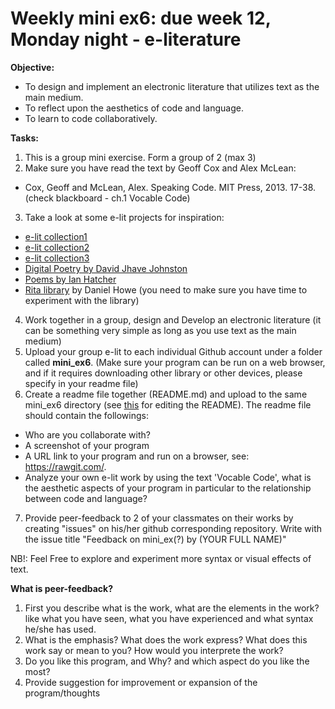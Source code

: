 # Weekly mini ex6: due week 12, Monday night - e-literature

**Objective:**
- To design and implement an electronic literature that utilizes text as the main medium. 
- To reflect upon the aesthetics of code and language.
- To learn to code collaboratively.

**Tasks:**
1. This is a group mini exercise. Form a group of 2 (max 3)
2. Make sure you have read the text by Geoff Cox and Alex McLean: 
- Cox, Geoff and McLean, Alex. Speaking Code. MIT Press, 2013. 17-38. (check blackboard - ch.1 Vocable Code)
3. Take a look at some e-lit projects for inspiration:
- [e-lit collection1](http://collection.eliterature.org/1/)
- [e-lit collection2](http://collection.eliterature.org/2/)
- [e-lit collection3](http://collection.eliterature.org/3/)
- [Digital Poetry by David Jhave Johnston](http://glia.ca/)
- [Poems by Ian Hatcher](http://ianhatcher.net/#!/poems)
- [Rita library](http://rednoise.org/rita/) by Daniel Howe (you need to make sure you have time to experiment with the library)
4. Work together in a group, design and Develop an electronic literature (it can be something very simple as long as you use text as the main medium)
5. Upload your group e-lit to each individual Github account under a folder called **mini_ex6**. (Make sure your program can be run on a web browser, and if it requires downloading other library or other devices, please specify in your readme file) 
6. Create a readme file together (README.md) and upload to the same mini_ex6 directory (see [this](https://github.com/adam-p/markdown-here/wiki/Markdown-Cheatsheet) for editing the README). The readme file should contain the followings:
- Who are you collaborate with?
- A screenshot of your program
- A URL link to your program and run on a browser, see: https://rawgit.com/.
- Analyze your own e-lit work by using the text 'Vocable Code', what is the aesthetic aspects of your program in particular to the relationship between code and language? 
7. Provide peer-feedback to 2 of your classmates on their works by creating "issues" on his/her github corresponding repository. Write with the issue title "Feedback on mini_ex(?) by (YOUR FULL NAME)"

NB!: Feel Free to explore and experiment more syntax or visual effects of text.

**What is peer-feedback?**
1. First you describe what is the work, what are the elements in the work? like what you have seen, what you have experienced and what syntax he/she has used.
2. What is the emphasis? What does the work express? What does this work say or mean to you? How would you interprete the work?
3. Do you like this program, and Why? and which aspect do you like the most? 
4. Provide suggestion for improvement or expansion of the program/thoughts
